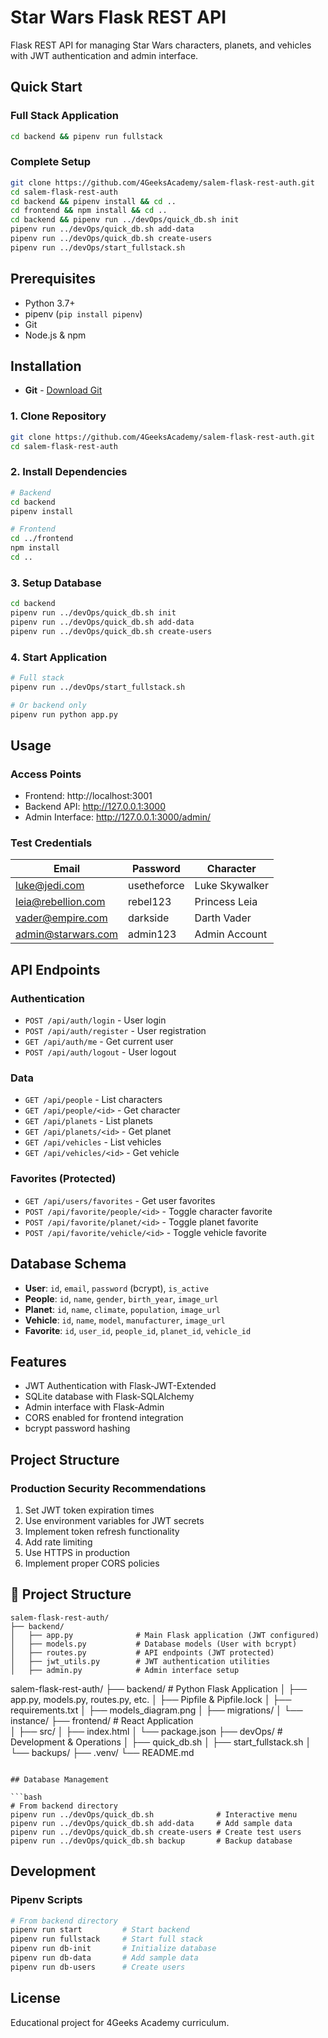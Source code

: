 # Star Wars Flask REST API

Flask REST API for managing Star Wars characters, planets, and vehicles with JWT authentication and admin interface.

## Quick Start

### Full Stack Application

```bash
cd backend && pipenv run fullstack
```

### Complete Setup

```bash
git clone https://github.com/4GeeksAcademy/salem-flask-rest-auth.git
cd salem-flask-rest-auth
cd backend && pipenv install && cd ..
cd frontend && npm install && cd ..
cd backend && pipenv run ../devOps/quick_db.sh init
pipenv run ../devOps/quick_db.sh add-data
pipenv run ../devOps/quick_db.sh create-users
pipenv run ../devOps/start_fullstack.sh
```

## Prerequisites

- Python 3.7+
- pipenv (`pip install pipenv`)
- Git
- Node.js & npm

## Installation

- **Git** - [Download Git](https://git-scm.com/downloads)

### 1. Clone Repository

```bash
git clone https://github.com/4GeeksAcademy/salem-flask-rest-auth.git
cd salem-flask-rest-auth
```

### 2. Install Dependencies

```bash
# Backend
cd backend
pipenv install

# Frontend
cd ../frontend
npm install
cd ..
```

### 3. Setup Database

```bash
cd backend
pipenv run ../devOps/quick_db.sh init
pipenv run ../devOps/quick_db.sh add-data
pipenv run ../devOps/quick_db.sh create-users
```

### 4. Start Application

```bash
# Full stack
pipenv run ../devOps/start_fullstack.sh

# Or backend only
pipenv run python app.py
```

## Usage

### Access Points

- Frontend: http://localhost:3001
- Backend API: http://127.0.0.1:3000
- Admin Interface: http://127.0.0.1:3000/admin/

### Test Credentials

| Email              | Password    | Character      |
| ------------------ | ----------- | -------------- |
| luke@jedi.com      | usetheforce | Luke Skywalker |
| leia@rebellion.com | rebel123    | Princess Leia  |
| vader@empire.com   | darkside    | Darth Vader    |
| admin@starwars.com | admin123    | Admin Account  |

## API Endpoints

### Authentication

- `POST /api/auth/login` - User login
- `POST /api/auth/register` - User registration
- `GET /api/auth/me` - Get current user
- `POST /api/auth/logout` - User logout

### Data

- `GET /api/people` - List characters
- `GET /api/people/<id>` - Get character
- `GET /api/planets` - List planets
- `GET /api/planets/<id>` - Get planet
- `GET /api/vehicles` - List vehicles
- `GET /api/vehicles/<id>` - Get vehicle

### Favorites (Protected)

- `GET /api/users/favorites` - Get user favorites
- `POST /api/favorite/people/<id>` - Toggle character favorite
- `POST /api/favorite/planet/<id>` - Toggle planet favorite
- `POST /api/favorite/vehicle/<id>` - Toggle vehicle favorite

## Database Schema

- **User**: `id`, `email`, `password` (bcrypt), `is_active`
- **People**: `id`, `name`, `gender`, `birth_year`, `image_url`
- **Planet**: `id`, `name`, `climate`, `population`, `image_url`
- **Vehicle**: `id`, `name`, `model`, `manufacturer`, `image_url`
- **Favorite**: `id`, `user_id`, `people_id`, `planet_id`, `vehicle_id`

## Features

- JWT Authentication with Flask-JWT-Extended
- SQLite database with Flask-SQLAlchemy
- Admin interface with Flask-Admin
- CORS enabled for frontend integration
- bcrypt password hashing

## Project Structure

### Production Security Recommendations

1. Set JWT token expiration times
2. Use environment variables for JWT secrets
3. Implement token refresh functionality
4. Add rate limiting
5. Use HTTPS in production
6. Implement proper CORS policies

## 📁 Project Structure

```
salem-flask-rest-auth/
├── backend/
│   ├── app.py              # Main Flask application (JWT configured)
│   ├── models.py           # Database models (User with bcrypt)
│   ├── routes.py           # API endpoints (JWT protected)
│   ├── jwt_utils.py        # JWT authentication utilities
│   ├── admin.py            # Admin interface setup
```

salem-flask-rest-auth/
├── backend/ # Python Flask Application
│ ├── app.py, models.py, routes.py, etc.
│ ├── Pipfile & Pipfile.lock
│ ├── requirements.txt
│ ├── models_diagram.png
│ ├── migrations/
│ └── instance/
├── frontend/ # React Application  
│ ├── src/
│ ├── index.html
│ └── package.json
├── devOps/ # Development & Operations
│ ├── quick_db.sh
│ ├── start_fullstack.sh
│ └── backups/
├── .venv/
└── README.md

````

## Database Management

```bash
# From backend directory
pipenv run ../devOps/quick_db.sh              # Interactive menu
pipenv run ../devOps/quick_db.sh add-data     # Add sample data
pipenv run ../devOps/quick_db.sh create-users # Create test users
pipenv run ../devOps/quick_db.sh backup       # Backup database
````

## Development

### Pipenv Scripts

```bash
# From backend directory
pipenv run start         # Start backend
pipenv run fullstack     # Start full stack
pipenv run db-init       # Initialize database
pipenv run db-data       # Add sample data
pipenv run db-users      # Create users
```

## License

Educational project for 4Geeks Academy curriculum.

